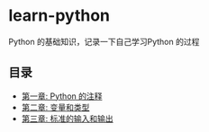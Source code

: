 # learn-python
Python 的基础知识，记录一下自己学习Python 的过程

## 目录
- [第一章: Python 的注释](./book/chapter1.md)
- [第二章: 变量和类型](./book/chapter2.md)
- [第三章: 标准的输入和输出](./book/chapter3.md)